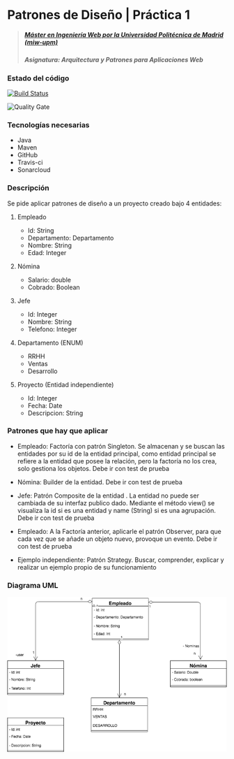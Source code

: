 # Patrones de Diseño | Práctica 1
> ##### [Máster en Ingeniería Web por la Universidad Politécnica de Madrid (miw-upm)](http://miw.etsisi.upm.es)
> ##### Asignatura: *Arquitectura y Patrones para Aplicaciones Web*

### Estado del código

[![Build Status](https://travis-ci.org/tomas-teston/apaw.ecp1.TomasTeston.svg?branch=master)](https://travis-ci.org/tomas-teston/apaw.ecp1.TomasTeston)

![Quality Gate](https://sonarcloud.io/api/project_badges/measure?project=es.upm.miw%3Aapaw.ecp1.TomasTeston&metric=alert_status)

### Tecnologías necesarias
* Java
* Maven
* GitHub
* Travis-ci
* Sonarcloud

### Descripción
Se pide aplicar patrones de diseño a un proyecto creado bajo 4 entidades:

1. Empleado
    * Id: String
    * Departamento: Departamento
    * Nombre: String
    * Edad: Integer
    
2. Nómina
    * Salario: double
    * Cobrado: Boolean
    
3. Jefe
    * Id: Integer
    * Nombre: String
    * Telefono: Integer
    
4. Departamento (ENUM)
    * RRHH
    * Ventas
    * Desarrollo
    
5. Proyecto (Entidad independiente)
    * Id: Integer
    * Fecha: Date
    * Descripcion: String
    
### Patrones que hay que aplicar

* Empleado: Factoría con patrón Singleton. Se almacenan y se buscan las entidades por su id de la entidad principal, como entidad principal se refiere a la entidad que posee la relación, pero la factoría no los crea, solo gestiona los objetos. Debe ir con test de prueba

* Nómina: Builder de la entidad. Debe ir con test de prueba

* Jefe: Patrón Composite de la entidad . La entidad no puede ser cambiada de su interfaz publico dado. Mediante el método view() se visualiza la id si es una entidad y name (String) si es una agrupación. Debe ir con test de prueba

* Empleado: A la Factoría anterior,  aplicarle el patrón Observer, para que cada vez que se añade un objeto nuevo, provoque un evento.  Debe ir con test de prueba

* Ejemplo independiente: Patrón Strategy. Buscar, comprender, explicar y realizar un ejemplo propio de su funcionamiento

### Diagrama UML

[![UML](https://github.com/tomas-teston/apaw.ecp1.TomasTeston/blob/master/src/main/resources/UML.png)](https://github.com/tomas-teston/apaw.ecp1.TomasTeston/blob/master/src/main/resources/UML.png)


